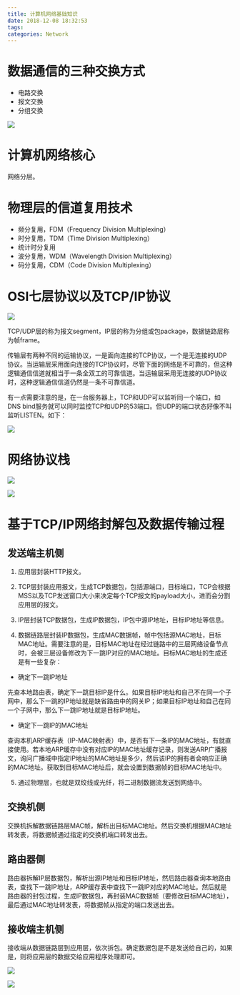 ```yaml
---
title: 计算机网络基础知识
date: 2018-12-08 18:32:53
tags:
categories: Network
---
```


# 数据通信的三种交换方式

- 电路交换
- 报文交换
- 分组交换

![](/images/network_basic_1_1.png)

# 计算机网络核心

网络分层。

# 物理层的信道复用技术

- 频分复用，FDM（Frequency Division Multiplexing）
- 时分复用，TDM（Time Division Multiplexing）
- 统计时分复用
- 波分复用，WDM（Wavelength Division Multiplexing）
- 码分复用，CDM（Code Division Multiplexing）

# OSI七层协议以及TCP/IP协议

![](/images/network_osi_1_1.png)

TCP/UDP层的称为报文segment，IP层的称为分组或包package，数据链路层称为帧frame。

传输层有两种不同的运输协议，一是面向连接的TCP协议，一个是无连接的UDP协议。当运输层采用面向连接的TCP协议时，尽管下面的网络是不可靠的，但这种逻辑通信信道就相当于一条全双工的可靠信道。当运输层采用无连接的UDP协议时，这种逻辑通信信道仍然是一条不可靠信道。

有一点需要注意的是，在一台服务器上，TCP和UDP可以监听同一个端口，如DNS bind服务就可以同时监控TCP和UDP的53端口。但UDP的端口状态好像不叫监听LISTEN。如下：

![](/images/network_osi_1_2.png)

# 网络协议栈

![](/images/network_protocol_1_1.png)

![](/images/network_protocol_1_2.png)

# 基于TCP/IP网络封解包及数据传输过程

## 发送端主机侧

1. 应用层封装HTTP报文。

2. TCP层封装应用报文，生成TCP数据包，包括源端口，目标端口，TCP会根据MSS以及TCP发送窗口大小来决定每个TCP报文的payload大小，进而会分割应用层的报文。

3. IP层封装TCP数据包，生成IP数据包，IP包中源IP地址，目标IP地址等信息。

4. 数据链路层封装IP数据包，生成MAC数据帧，帧中包括源MAC地址，目标MAC地址。需要注意的是，目标MAC地址在经过链路中的三层网络设备节点时，会被三层设备修改为下一跳IP对应的MAC地址。目标MAC地址的生成还是有一些复杂：

- 确定下一跳IP地址

先查本地路由表，确定下一跳目标IP是什么。如果目标IP地址和自己不在同一个子网中，那么下一跳的IP地址就是缺省路由中的网关IP；如果目标IP地址和自己在同一个子网中，那么下一跳IP地址就是目标IP地址。

- 确定下一跳IP的MAC地址

查询本机ARP缓存表（IP-MAC映射表）中，是否有下一条IP的MAC地址，有就直接使用。若本地ARP缓存中没有对应IP的MAC地址缓存记录，则发送ARP广播报文，询问广播域中指定IP地址的MAC地址是多少，然后该IP的拥有者会响应正确的MAC地址。获取到目标MAC地址后，就会设置到数据帧的目标MAC地址中。

5. 通过物理层，也就是双绞线或光纤，将二进制数据流发送到网络中。

## 交换机侧

交换机拆解数据链路层MAC帧，解析出目标MAC地址。然后交换机根据MAC地址转发表，将数据帧通过指定的交换机端口转发出去。

## 路由器侧

路由器拆解IP层数据包，解析出源IP地址和目标IP地址，然后路由器查询本地路由表，查找下一跳IP地址，ARP缓存表中查找下一跳IP对应的MAC地址。然后就是路由器的封包过程，生成IP数据包，再封装MAC数据帧（要修改目标MAC地址），最后通过MAC地址转发表，将数据帧从指定的端口发送出去。

## 接收端主机侧

接收端从数据链路层到应用层，依次拆包。确定数据包是不是发送给自己的，如果是，则将应用层的数据交给应用程序处理即可。

![](/images/network_osi_1_3.png)

![](/images/network_osi_1_4.png)
